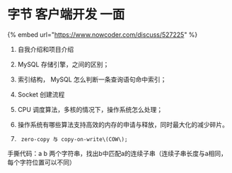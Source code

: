 # 字节 客户端开发 一面

{% embed url="https://www.nowcoder.com/discuss/527225" %}

1. 自我介绍和项目介绍

2. MySQL 存储引擎，之间的区别；

3. 索引结构， MySQL 怎么判断一条查询语句命中索引；

4. Socket 创建流程

5. CPU 调度算法，多核的情况下，操作系统怎么处理；

6. 操作系统有哪些算法支持高效的内存的申请与释放，同时最大化的减少碎片。

7.      zero-copy 与 copy-on-write\(COW\);

手撕代码：a b 两个字符串，找出b中匹配a的连续子串（连续子串长度与a相同，每个字符位置可以不同）

